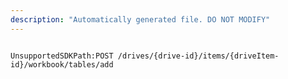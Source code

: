 ```yaml
---
description: "Automatically generated file. DO NOT MODIFY"
---
```


```powershellv2

UnsupportedSDKPath:POST /drives/{drive-id}/items/{driveItem-id}/workbook/tables/add

```